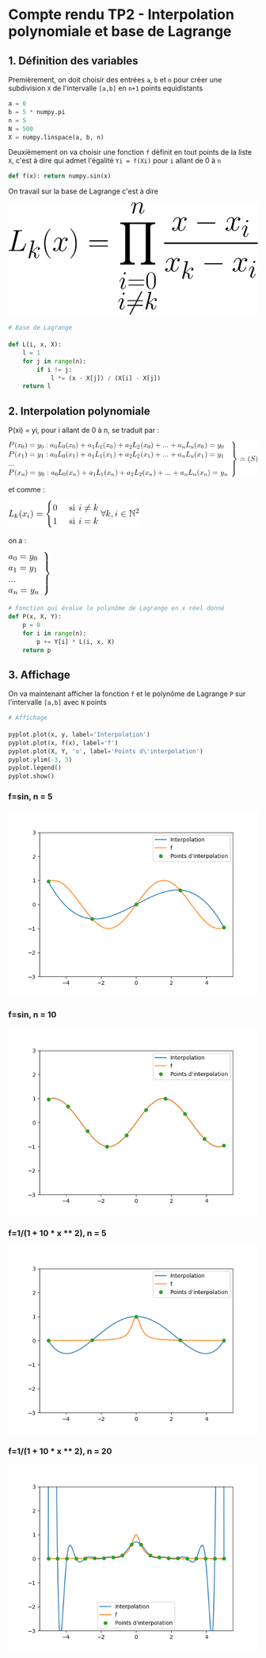 # Compte rendu TP2 - Interpolation polynomiale et base de Lagrange

## 1. Définition des variables

Premièrement, on doit choisir des entrées `a`, `b` et `n` pour créer une subdivision `X` de l'intervalle `[a,b]` en `n+1` points equidistants

```py
a = 0
b = 5 * numpy.pi
n = 5
N = 500
X = numpy.linspace(a, b, n)
```

Deuxièmement on va choisir une fonction `f` définit en tout points de la liste `X`, c'est à dire qui admet l'égalité `Yi = f(Xi)` pour `i` allant de 0 à `n`

```py
def f(x): return numpy.sin(x)
```

On travail sur la base de Lagrange c'est à dire

![image](./images/base_lagrange.png)

```py
# Base de Lagrange

def L(i, x, X):
    l = 1
    for j in range(n):
        if i != j:
            l *= (x - X[j]) / (X[i] - X[j])
    return l
```

## 2. Interpolation polynomiale

P(xi) = yi, pour i allant de 0 à n, se traduit par :

![](./images/trad_pxi=yi.png)

et comme :

![](./images/equality.png)

on a :

![](./images/solution.png)

```py
# Fonction qui évalue le polynôme de Lagrange en x réel donné
def P(x, X, Y):
    p = 0
    for i in range(n):
        p += Y[i] * L(i, x, X)
    return p
```

## 3. Affichage

On va maintenant afficher la fonction `f` et le polynôme de Lagrange `P` sur l'intervalle `[a,b]` avec `N` points

```py
# Affichage

pyplot.plot(x, y, label='Interpolation')
pyplot.plot(x, f(x), label='f')
pyplot.plot(X, Y, 'o', label='Points d\'interpolation')
pyplot.ylim(-3, 3)
pyplot.legend()
pyplot.show()
```

### f=sin, n = 5
![image](./images/sin_n_5.png)

### f=sin, n = 10
![image](./images/sin_n_10.png)

### f=1/(1 + 10 * x ** 2), n = 5
![image](./images/f_n_5.png)

### f=1/(1 + 10 * x ** 2), n = 20
![image](./images/f_n_20.png)